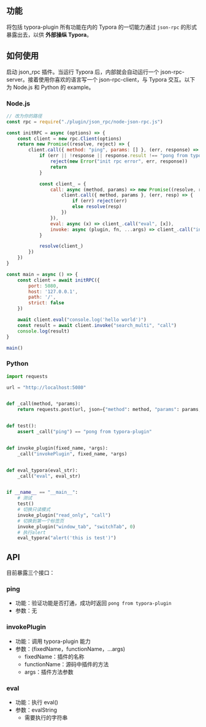 ## 功能

将包括 typora-plugin 所有功能在内的 Typora 的一切能力通过 `json-rpc` 的形式暴露出去，以供 **外部操纵 Typora**。



## 如何使用

启动 json_rpc 插件。当运行 Typora 后，内部就会自动运行一个 json-rpc-server。接着使用你喜欢的语言写一个 json-rpc-client，与 Typora 交互。以下为 Node.js 和 Python 的 example。



### Node.js

```javascript
// 改为你的路径
const rpc = require("./plugin/json_rpc/node-json-rpc.js")

const initRPC = async (options) => {
    const client = new rpc.Client(options)
    return new Promise((resolve, reject) => {
        client.call({ method: "ping", params: [] }, (err, response) => {
            if (err || !response || response.result !== "pong from typora-plugin") {
                reject(new Error("init rpc error", err, response))
                return
            }

            const client_ = {
                call: async (method, params) => new Promise((resolve, reject) => {
                    client.call({ method, params }, (err, resp) => {
                        if (err) reject(err)
                        else resolve(resp)
                    })
                }),
                eval: async (x) => client_.call("eval", [x]),
                invoke: async (plugin, fn, ...args) => client_.call("invokePlugin", [plugin, fn, ...args]),
            }

            resolve(client_)
        })
    })
}

const main = async () => {
    const client = await initRPC({
        port: 5080,
        host: '127.0.0.1',
        path: '/',
        strict: false
    })

	await client.eval("console.log('hello world')")
	const result = await client.invoke("search_multi", "call")
    console.log(result)
}

main()
```

### Python

```python
import requests

url = "http://localhost:5080"


def _call(method, *params):
    return requests.post(url, json={"method": method, "params": params, "jsonrpc": "2.0"}).json().get("result")


def test():
    assert _call("ping") == "pong from typora-plugin"


def invoke_plugin(fixed_name, *args):
    _call("invokePlugin", fixed_name, *args)


def eval_typora(eval_str):
    _call("eval", eval_str)


if __name__ == "__main__":
    # 测试
    test()
    # 切换只读模式
    invoke_plugin("read_only", "call")
    # 切换到第一个标签页
    invoke_plugin("window_tab", "switchTab", 0)
    # 执行alert
    eval_typora("alert('this is test')")
```



## API

目前暴露三个接口：

### ping

- 功能：验证功能是否打通，成功时返回 `pong from typora-plugin`
- 参数：无

### invokePlugin

- 功能：调用 typora-plugin 能力
- 参数：(fixedName，functionName，…args)
  - fixedName：插件的名称
  - functionName：源码中插件的方法
  - args：插件方法参数

### eval

- 功能：执行 eval()
- 参数：evalString
  - 需要执行的字符串

